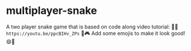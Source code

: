 # multiplayer-snake
A two player snake game that is based on code along video tutorial: 🎥🐍 `https://youtu.be/ppcBIHv_ZPs` 🐍🎮 Add some emojis to make it look good! 😄🎉
